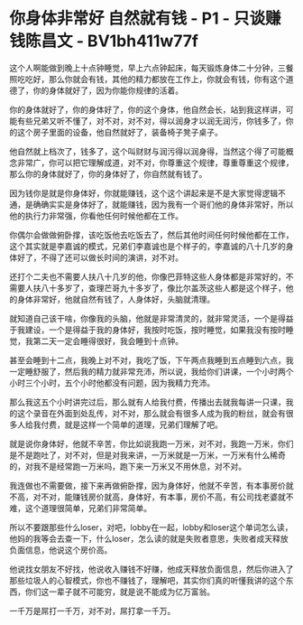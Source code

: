 # 你身体非常好 自然就有钱 - P1 - 只谈赚钱陈昌文 - BV1bh411w77f

这个人啊能做到晚上十点钟睡觉，早上六点钟起床，每天锻炼身体二十分钟，三餐照吃吃好，那么你就会有钱，其他的精力都放在工作上，你就会有钱，你有这个道德了，你的身体就好了，因为你能你规律的活着。

你的身体就好了，你的身体好了，你的这个身体，他自然会长，站到我这样讲，可能有些兄弟又听不懂了，对不对，对不对，得以润身才以润无润污，你钱多了，你的这个房子里面的设备，他自然就好了，装备椅子凳子桌子。

他自然就上档次了，钱多了，这个叫财财与润污得以润身得，当然这个得了可能概念非常广，你可以把它理解成道，对不对，你尊重这个规律，尊重尊重这个规律，那么你的身体就好了，你的身体好了，你自然就有钱了。

因为钱你是就是你身体好，你就能赚钱，这个这个讲起来是不是大家觉得逻辑不通，是确确实实是身体好了，就能赚钱，因为我有一个哥们他的身体非常好，所以他的执行力非常强，你看他任何时候他都在工作。

你偶尔会做做俯卧撑，该吃饭他去吃饭去了，然后其他时间任何时候他都在工作，这个其实就是李嘉诚的模式，兄弟们李嘉诚也是个样子的，李嘉诚的八十几岁的身体好了，不得了还可以做长时间的演讲，对不对。

还打个二夫也不需要人扶八十几岁的他，你像巴菲特这些人身体都是非常好的，不需要人扶八十多岁了，查理芒哥九十多岁了，像比尔盖茨这些人都是这个样子，他的身体非常好，他就自然有钱了，人身体好，头脑就清理。

就知道自己该干啥，你像我的头脑，他就是非常清灵的，就非常灵活，一个是得益于我建设，一个是得益于我的身体好，我按时吃饭，按时睡觉，如果我没有按时睡觉，我第二天一定会睡得很好，我会睡到十点钟。

甚至会睡到十二点，我晚上对不对，我吃了饭，下午两点我睡到五点睡到六点，我一定睡舒服了，然后我的精力就非常充沛，所以说，我给你们讲课，一个小时两个小时三个小时，五个小时他都没有问题，因为我精力充沛。

那么我这五个小时讲完过后，那么就有人给我付费，传播出去就我每讲一只课，我的这个录音在外面到处乱传，对不对，那么就会有很多人成为我的粉丝，就会有很多人给我付费，就是这样一个简单的道理，兄弟们理解了吧。

就是说你身体好，他就不辛苦，你比如说我跑一万米，对不对，我跑一万米，你们是不是跑吐了，对不对，但是对我来讲，一万米就是一万米，一万米有什么稀奇的，对我不是经常跑一万米吗，跑下来一万米又不用休息，对不对。

我连做也不需要做，接下来再做俯卧撑，因为身体好，他就不辛苦，有本事房价就不高，对不对，能赚钱房价就高，身体好，有本事，房价不高，有公司找老婆就不难，这个道理很简单，兄弟们非常简单。

所以不要跟那些什么loser，对吧，lobby在一起，lobby和loser这个单词怎么读，他妈的我等会去查一下，什么loser，怎么读的就是失败者意思，失败者成天释放负面信息，他说这个房价高。

他说找女朋友不好找，他说收入赚钱不好赚，他成天释放负面信息，然后你进入了那些垃圾人的心智模式，你也不赚钱了，理解吧，其实你们真的听懂我讲的这个东西，你们这一辈子就不可能穷，就是说不能成为亿万富翁。

一千万是屌打一千万，对不对，屌打拿一千万。